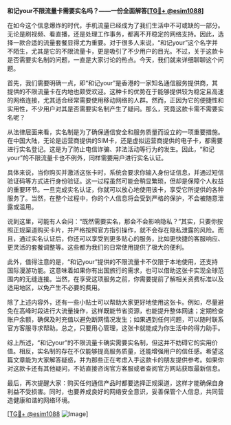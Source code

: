 **和记your不限流量卡需要实名吗？——一份全面解答[[TG💪+ @esim1088](https://t.me/s/esim1088)]**

在如今这个信息爆炸的时代，手机流量已经成为了我们生活中不可或缺的一部分。无论是刷视频、看直播，还是处理工作事务，都离不开稳定的网络支持。因此，选择一款合适的流量套餐显得尤为重要。对于很多人来说，“和记your”这个名字并不陌生，尤其是它的不限流量卡，更是吸引了不少用户的目光。不过，关于这款卡是否需要实名制的问题，一直是大家讨论的热点。今天，我们就来详细聊聊这个问题。

首先，我们需要明确一点，即“和记your”是香港的一家知名通信服务提供商，其提供的不限流量卡在内地也颇受欢迎。这种卡的优势在于能够提供较为稳定且高速的网络连接，尤其适合经常需要使用移动网络的人群。然而，正因为它的便捷性和实用性，不少用户对其是否需要实名制产生了疑问。那么，究竟这款卡需不需要实名呢？

从法律层面来看，实名制是为了确保通信安全和服务质量而设立的一项重要措施。在中国大陆，无论是运营商提供的SIM卡，还是虚拟运营商提供的电子卡，都需要进行实名登记。这是为了防止电信诈骗、非法活动等行为的发生。因此，“和记your”的不限流量卡也不例外，同样需要用户进行实名认证。

具体来说，当你购买并激活这张卡时，系统会要求你输入身份证信息，并通过短信验证码等方式进行身份验证。这一过程虽然可能会稍显繁琐，但却是保障个人权益的重要环节。一旦完成实名认证，你就可以放心地使用该卡，享受它所提供的各种服务了。当然，在整个过程中，你的个人信息将会受到严格的保护，不会被随意泄露或滥用。

说到这里，可能有人会问：“既然需要实名，那会不会影响隐私？”其实，只要你按照正规渠道购买卡片，并严格按照官方指引操作，就不会存在隐私泄露的风险。而且，通过实名认证后，你还可以享受到更多贴心的服务，比如更快捷的客服响应、更灵活的套餐调整等。这些都为我们的日常使用提供了极大的便利。

此外，值得注意的是，“和记your”提供的不限流量卡不仅限于本地使用，还支持国际漫游功能。这意味着如果你有出国旅行的需求，也可以借助这张卡实现全球范围内的无缝连接。当然，在享受这项服务之前，你需要提前了解相关资费标准以及适用地区，以免产生不必要的费用。

除了上述内容外，还有一些小贴士可以帮助大家更好地使用这张卡。例如，尽量避免在高峰时段进行大流量操作，这样既能节省资源，也能提升整体网速；定期检查账户余额，确保及时充值以避免断网情况发生；如果遇到任何问题，可以随时联系官方客服寻求帮助。总之，只要用心管理，这张卡就能成为你生活中的得力助手。

综上所述，“和记your”的不限流量卡确实需要实名制，但这并不妨碍它的实用价值。相反，实名制的存在不仅能够提高服务质量，还能增强用户的信任感。希望这篇文章能为大家解答疑惑，并为那些正在考虑入手这款卡的朋友提供参考。如果你对这款卡还有其他疑问，不妨直接咨询官方客服或者查阅官方网站获取最新信息。

最后，再次提醒大家：购买任何通信产品时都要选择正规渠道，这样才能确保自身利益不受损害。同时，也要养成良好的网络安全意识，妥善保管个人信息，共同营造健康和谐的网络环境。

[[TG💪+ @esim1088](https://t.me/s/esim1088) ![Image](https://i.postimg.cc/4NQfJmqS/Snipaste-2025-05-13-00-14-12.png)]
